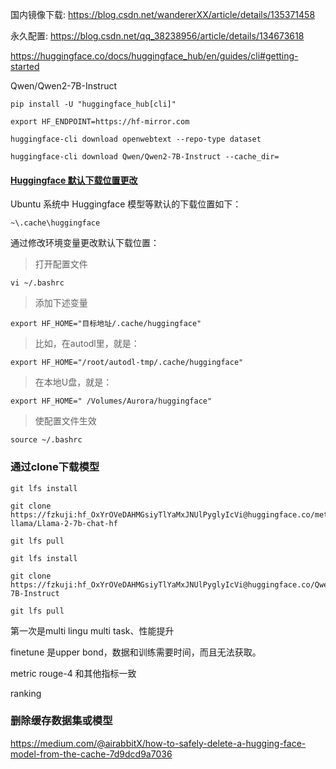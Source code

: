 国内镜像下载: https://blog.csdn.net/wandererXX/article/details/135371458

永久配置: https://blog.csdn.net/qq_38238956/article/details/134673618

https://huggingface.co/docs/huggingface_hub/en/guides/cli#getting-started

Qwen/Qwen2-7B-Instruct

```shell
pip install -U "huggingface_hub[cli]"
```

```shell
export HF_ENDPOINT=https://hf-mirror.com
```

```shell
huggingface-cli download openwebtext --repo-type dataset
```

```shell
huggingface-cli download Qwen/Qwen2-7B-Instruct --cache_dir=
```

#### [Huggingface 默认下载位置更改](https://www.cnblogs.com/kongaobo/p/17528720.html "发布于 2023-07-05 15:40")

Ubuntu 系统中 Huggingface 模型等默认的下载位置如下：

```none
~\.cache\huggingface
```

通过修改环境变量更改默认下载位置：

> 打开配置文件

```shell
vi ~/.bashrc
```

> 添加下述变量

```shell
export HF_HOME="目标地址/.cache/huggingface"
```

> 比如，在autodl里，就是：

```shell
export HF_HOME="/root/autodl-tmp/.cache/huggingface"
```

> 在本地U盘，就是：

```shell
export HF_HOME=" /Volumes/Aurora/huggingface"
```

> 使配置文件生效

```shell
source ~/.bashrc
```

### 通过clone下载模型


```
git lfs install

git clone https://fzkuji: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@huggingface.co/meta-llama/Llama-2-7b-chat-hf

git lfs pull
```


```
git lfs install

git clone https://fzkuji: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@huggingface.co/Qwen/Qwen2-7B-Instruct

git lfs pull
```


第一次是multi lingu multi task、性能提升

finetune 是upper bond，数据和训练需要时间，而且无法获取。

metric rouge-4 和其他指标一致

ranking


### 删除缓存数据集或模型

https://medium.com/@airabbitX/how-to-safely-delete-a-hugging-face-model-from-the-cache-7d9dcd9a7036